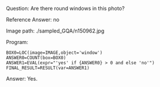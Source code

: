 Question: Are there round windows in this photo?

Reference Answer: no

Image path: ./sampled_GQA/n150962.jpg

Program:

```
BOX0=LOC(image=IMAGE,object='window')
ANSWER0=COUNT(box=BOX0)
ANSWER1=EVAL(expr="'yes' if {ANSWER0} > 0 and else 'no'")
FINAL_RESULT=RESULT(var=ANSWER1)
```
Answer: Yes.


